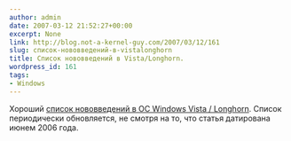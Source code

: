 ```yaml
---
author: admin
date: 2007-03-12 21:52:27+00:00
excerpt: None
link: http://blog.not-a-kernel-guy.com/2007/03/12/161
slug: список-нововведений-в-vistalonghorn
title: Список нововведений в Vista/Longhorn.
wordpress_id: 161
tags:
- Windows
---
```


Хороший [список нововведений в ОС Windows Vista / Longhorn](http://relib.com/blogs/bazile/articles/whats_new_in_windows_vista.aspx). Список периодически обновляется, не смотря на то, что статья датирована июнем 2006 года.
